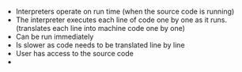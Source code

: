 - Interpreters operate on run time (when the source code is running)
- The interpreter executes each line of code one by one as it runs. (translates each line into machine code one by one)
- Can be run immediately
- Is slower as code needs to be translated line by line
- User has access to the source code
- 